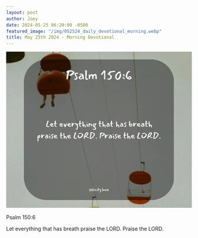 ```yaml
---
layout: post
author: Joey
date: 2024-05-25 06:20:00 -0500
featured_image: "/img/052524_daily_devotional_morning.webp"
title: May 25th 2024 - Morning Devotional
---
```


[![May 25th 2024 - Morning Devotional](/img/052524_daily_devotional_morning.webp)](/img/052524_daily_devotional_morning.webp)

Psalm 150:6

Let everything that has breath praise the LORD. Praise the LORD.
